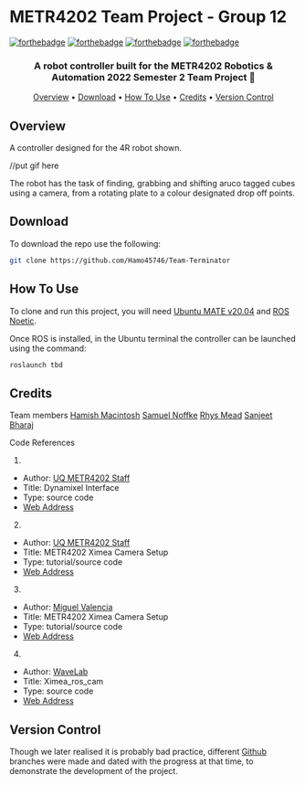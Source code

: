 # METR4202 Team Project - Group 12
  
[![forthebadge](https://forthebadge.com/images/badges/powered-by-electricity.svg)](https://forthebadge.com)
[![forthebadge](https://forthebadge.com/images/badges/built-with-love.svg)](https://forthebadge.com)
[![forthebadge](https://forthebadge.com/images/badges/for-robots.svg)](https://forthebadge.com)
[![forthebadge](https://forthebadge.com/images/badges/60-percent-of-the-time-works-every-time.svg)](https://forthebadge.com)
  

<h3 align="center">A robot controller built for the METR4202 Robotics & Automation 2022 Semester 2 Team Project 🤖</a></h3>

<p align="center">
  <a href="#Overview">Overview</a> •
  <a href="#download">Download</a> •
  <a href="#how-to-use">How To Use</a> •
  <a href="#credits">Credits</a> •
  <a href="#version-control">Version Control</a>
</p>

## Overview

A controller designed for the 4R robot shown. 

//put gif here

The robot has the task of finding, grabbing and shifting aruco tagged cubes using a camera, from a rotating plate to a colour designated drop off points.  


## Download
To download the repo use the following:

```bash
git clone https://github.com/Hamo45746/Team-Terminator
```

## How To Use

To clone and run this project, you will need [Ubuntu MATE v20.04](https://ubuntu-mate.org/blog/ubuntu-mate-focal-fossa-release-notes/) and [ROS Noetic](http://wiki.ros.org/noetic/Installation/Ubuntu).

Once ROS is installed, in the Ubuntu terminal the controller can be launched using the command:

```bash
roslaunch tbd
```

## Credits

Team members
[Hamish Macintosh](https://github.com/Hamo45746)
[Samuel Noffke](https://github.com/noff04)
[Rhys Mead](https://github.com/RhysM23)
[Sanjeet Bharaj](https://github.com/sanjeetsb)

Code References

1. 

   * Author: [UQ METR4202 Staff](https://github.com/UQ-METR4202)
   * Title: Dynamixel Interface
   * Type: source code
   * [Web Address](https://github.com/UQ-METR4202/dynamixel_interface)

2.  

   * Author: [UQ METR4202 Staff](https://github.com/UQ-METR4202)
   * Title: METR4202 Ximea Camera Setup
   * Type: tutorial/source code
   * [Web Address](https://github.com/UQ-METR4202/metr4202_ximea_ros)

3. 

   * Author: [Miguel Valencia](https://github.com/miggyval)
   * Title: METR4202 Ximea Camera Setup
   * Type: tutorial/source code
   * [Web Address](https://github.com/miggyval/metr4202_ximea_tutorial)

4.  

   * Author: [WaveLab](https://github.com/wavelab)
   * Title: Ximea_ros_cam
   * Type: source code
   * [Web Address](https://github.com/wavelab/ximea_ros_cam.git)



## Version Control

Though we later realised it is probably bad practice, different [Github](https://github.com/Hamo45746/Team-Terminator) branches were made and dated with the progress at that time, to demonstrate the development of the project.
